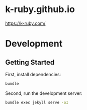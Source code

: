 # k-ruby.github.io

https://k-ruby.com/

# Development

## Getting Started

First, install dependencies:

```sh
bundle
```

Second, run the development server:

```sh
bundle exec jekyll serve -oI
```
